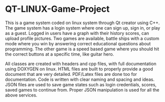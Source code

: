 # QT-LINUX-Game-Project
This is a game system coded on linux system through Qt creator using C++.
The game system has a login system where one can sign up, sign in, or play as a guest.
Logged in users have a graph with their history scores, can upload profile pictures.
Two games are available, battle ships with a custom mode where you win by answering correct educational questions about programming.
The other game is a speed based game where you should hit the correct buttons at a specific time, like guitar hero.

All classes are created with headers and cpp files, with full documentation using DOXYGEN on linux.
HTML files are built to properly provide a good document that are very detailed.
PDF/Latex files are done too for documentation.
Code is written with clear naming and spacing and ideas.
JSON files are used to save game states such as login credentials, scores, saved games to continue from.
Proper JSON manipulation is used for all the above services.
